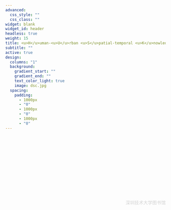 ```yaml
---
advanced:
  css_style: ""
  css_class: ""
widget: blank
widget_id: header
headless: true
weight: 15
title: <u>H</u>uman-<u>U</u>rban <u>S</u>patial-temporal <u>K</u>nowledge discover<u>Y</u>(HUSKY)
subtitle: ""
active: true
design:
  columns: "1"
  background:
    gradient_start: ""
    gradient_end: ""
    text_color_light: true
    image: dsc.jpg
  spacing:
    padding:
      - 1000px
      - "0"
      - 1000px
      - "0"
      - 1000px
      - "0"
---
```

<br/><br/><br/><br/><br/><br/><br/><br/><br/><br/><br/>
<div style="text-align: right"> <span style="color:lightgray">深圳技术大学图书馆 </span></div>